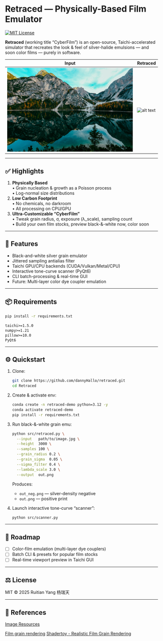 # Retraced — Physically-Based Film Emulator

[![MIT License](https://img.shields.io/badge/license-MIT-blue.svg)](LICENSE)

**Retraced** (working title “CyberFilm”) is an open-source, Taichi-accelerated simulator that recreates the look & feel of silver-halide emulsions — and soon color films — purely in software.

| Input                      | Retraced                    |
| -------------------------- | --------------------------- |
| ![alt text](img/input.jpg) | ![alt text](img/output.png) |

---

## ✅ Highlights

1. **Physically Based**  
   • Grain nucleation & growth as a Poisson process  
   • Log-normal size distributions
2. **Low Carbon Footprint**  
   • No chemicals, no darkroom  
   • All processing on CPU/GPU
3. **Ultra-Customizable “CyberFilm”**  
   • Tweak grain radius, σ, exposure (λ_scale), sampling count  
   • Build your own film stocks, preview black-&-white now, color soon

---

## 🚀 Features

- Black-and-white silver grain emulator
- Jittered sampling antialias filter
- Taichi GPU/CPU backends (CUDA/Vulkan/Metal/CPU)
- Interactive tone-curve scanner (PyQt6)
- CLI batch-processing & real-time GUI
- Future: Multi-layer color dye coupler emulation

---

## 📦 Requirements

```bash
pip install -r requirements.txt
```

```text
taichi>=1.5.0
numpy>=1.21
pillow>=10.0
PyQt6
```

---

## ⚙️ Quickstart

1. Clone:

   ```bash
   git clone https://github.com/dannyHallo/retraced.git
   cd Retraced
   ```

2. Create & activate env:

   ```bash
   conda create -n retraced-demo python=3.12 -y
   conda activate retraced-demo
   pip install -r requirements.txt
   ```

3. Run black-&-white grain emu:

   ```bash
   python src/retraced.py \
     --input   path/to/image.jpg \
     --height  3000 \
     --samples 100 \
     --grain_radius 0.2 \
     --grain_sigma  0.05 \
     --sigma_filter 0.4 \
     --lambda_scale 3.0 \
     --output  out.png
   ```

   Produces:

   - `out_neg.png` — silver-density negative
   - `out.png` — positive print

4. Launch interactive tone-curve “scanner”:

   ```bash
   python src/scanner.py
   ```

---

## 🔮 Roadmap

- [ ] Color-film emulation (multi-layer dye couplers)
- [ ] Batch CLI & presets for popular film stocks
- [ ] Real-time viewport preview in Taichi GUI

---

## ⚖️ License

MIT © 2025 Ruitian Yang 杨瑞天

---

## 📂 References

[Image Resources](https://www.pexels.com/search/4k/)

[Film grain rendering](https://www.youtube.com/watch?v=Gj4p5cocebc)
[Shadertoy - Realistic Film Grain Rendering](https://www.shadertoy.com/view/lcXyR4)
